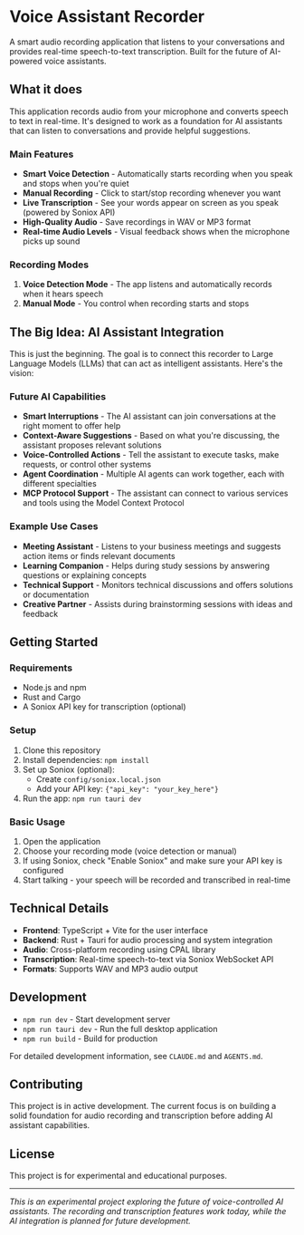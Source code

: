 # Voice Assistant Recorder

A smart audio recording application that listens to your conversations and provides real-time speech-to-text transcription. Built for the future of AI-powered voice assistants.

## What it does

This application records audio from your microphone and converts speech to text in real-time. It's designed to work as a foundation for AI assistants that can listen to conversations and provide helpful suggestions.

### Main Features

- **Smart Voice Detection** - Automatically starts recording when you speak and stops when you're quiet
- **Manual Recording** - Click to start/stop recording whenever you want
- **Live Transcription** - See your words appear on screen as you speak (powered by Soniox API)
- **High-Quality Audio** - Save recordings in WAV or MP3 format
- **Real-time Audio Levels** - Visual feedback shows when the microphone picks up sound

### Recording Modes

1. **Voice Detection Mode** - The app listens and automatically records when it hears speech
2. **Manual Mode** - You control when recording starts and stops

## The Big Idea: AI Assistant Integration

This is just the beginning. The goal is to connect this recorder to Large Language Models (LLMs) that can act as intelligent assistants. Here's the vision:

### Future AI Capabilities

- **Smart Interruptions** - The AI assistant can join conversations at the right moment to offer help
- **Context-Aware Suggestions** - Based on what you're discussing, the assistant proposes relevant solutions
- **Voice-Controlled Actions** - Tell the assistant to execute tasks, make requests, or control other systems
- **Agent Coordination** - Multiple AI agents can work together, each with different specialties
- **MCP Protocol Support** - The assistant can connect to various services and tools using the Model Context Protocol

### Example Use Cases

- **Meeting Assistant** - Listens to your business meetings and suggests action items or finds relevant documents
- **Learning Companion** - Helps during study sessions by answering questions or explaining concepts
- **Technical Support** - Monitors technical discussions and offers solutions or documentation
- **Creative Partner** - Assists during brainstorming sessions with ideas and feedback

## Getting Started

### Requirements

- Node.js and npm
- Rust and Cargo
- A Soniox API key for transcription (optional)

### Setup

1. Clone this repository
2. Install dependencies: `npm install`
3. Set up Soniox (optional):
   - Create `config/soniox.local.json`
   - Add your API key: `{"api_key": "your_key_here"}`
4. Run the app: `npm run tauri dev`

### Basic Usage

1. Open the application
2. Choose your recording mode (voice detection or manual)
3. If using Soniox, check "Enable Soniox" and make sure your API key is configured
4. Start talking - your speech will be recorded and transcribed in real-time

## Technical Details

- **Frontend**: TypeScript + Vite for the user interface
- **Backend**: Rust + Tauri for audio processing and system integration
- **Audio**: Cross-platform recording using CPAL library
- **Transcription**: Real-time speech-to-text via Soniox WebSocket API
- **Formats**: Supports WAV and MP3 audio output

## Development

- `npm run dev` - Start development server
- `npm run tauri dev` - Run the full desktop application
- `npm run build` - Build for production

For detailed development information, see `CLAUDE.md` and `AGENTS.md`.

## Contributing

This project is in active development. The current focus is on building a solid foundation for audio recording and transcription before adding AI assistant capabilities.

## License

This project is for experimental and educational purposes.

---

*This is an experimental project exploring the future of voice-controlled AI assistants. The recording and transcription features work today, while the AI integration is planned for future development.*
